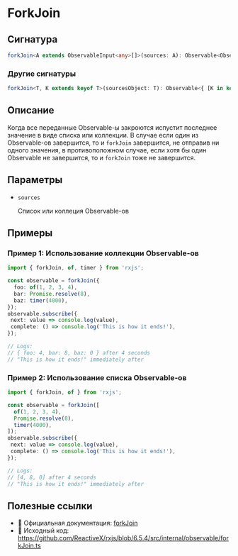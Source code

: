 # ForkJoin

## Сигнатура

```typescript
forkJoin<A extends ObservableInput<any>[]>(sources: A): Observable<ObservedValuesFromArray<A>[]>
```

### Другие сигнатуры

```typescript
forkJoin<T, K extends keyof T>(sourcesObject: T): Observable<{ [K in keyof T]: ObservedValueOf<T[K]> }>;
```

## Описание

Когда все переданные Observable-ы закроются испустит последнее значение в виде списка или коллекции. В случае если один из Observable-ов завершится, то и `forkJoin` завершится, не отправив ни одного значения, в противоположном случае, если хотя бы один Observable не завершится, то и `forkJoin` тоже не завершится.

## Параметры

- `sources`

  Список или коллеция Observable-ов

## Примеры

### Пример 1: Использование коллекции Observable-ов

```typescript
import { forkJoin, of, timer } from 'rxjs';

const observable = forkJoin({
  foo: of(1, 2, 3, 4),
  bar: Promise.resolve(8),
  baz: timer(4000),
});
observable.subscribe({
 next: value => console.log(value),
 complete: () => console.log('This is how it ends!'),
});

// Logs:
// { foo: 4, bar: 8, baz: 0 } after 4 seconds
// "This is how it ends!" immediately after
```

### Пример 2: Использование списка Observable-ов

```typescript
import { forkJoin, of } from 'rxjs';

const observable = forkJoin([
  of(1, 2, 3, 4),
  Promise.resolve(8),
  timer(4000),
]);
observable.subscribe({
 next: value => console.log(value),
 complete: () => console.log('This is how it ends!'),
});

// Logs:
// [4, 8, 0] after 4 seconds
// "This is how it ends!" immediately after
```

## Полезные ссылки

- 📰 Официальная документация: [forkJoin](https://rxjs.dev/api/index/function/forkJoin)
- 📁 Исходный код: https://github.com/ReactiveX/rxjs/blob/6.5.4/src/internal/observable/forkJoin.ts
